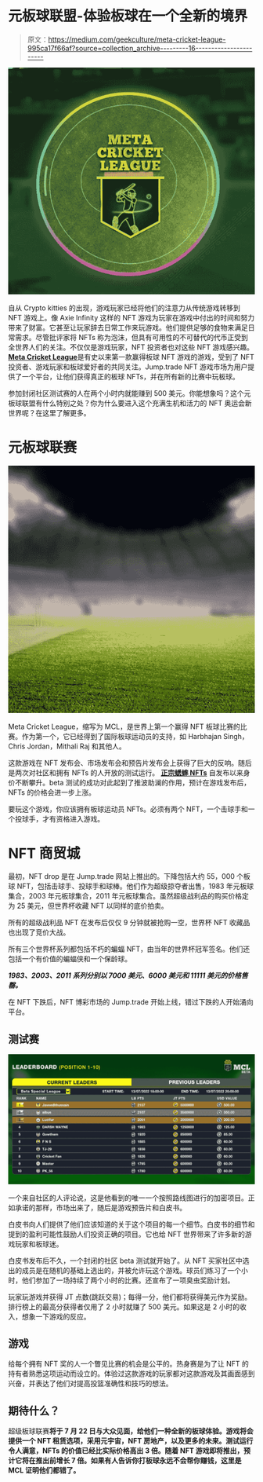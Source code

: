 # 元板球联盟-体验板球在一个全新的境界

> 原文：<https://medium.com/geekculture/meta-cricket-league-995ca17f66af?source=collection_archive---------16----------------------->

![](img/ea563c894fa606faf9218c1a977dd0d3.png)

自从 Crypto kitties 的出现，游戏玩家已经将他们的注意力从传统游戏转移到 NFT 游戏上。像 Axie Infinity 这样的 NFT 游戏为玩家在游戏中付出的时间和努力带来了财富。它甚至让玩家辞去日常工作来玩游戏。他们提供足够的食物来满足日常需求。尽管批评家将 NFTs 称为泡沫，但具有可用性的不可替代的代币正受到全世界人们的关注。不仅仅是游戏玩家，NFT 投资者也对这些 NFT 游戏感兴趣。[**Meta Cricket League**](https://www.jump.trade/mcl-game)是有史以来第一款赢得板球 NFT 游戏的游戏，受到了 NFT 投资者、游戏玩家和板球爱好者的共同关注。Jump.trade NFT 游戏市场为用户提供了一个平台，让他们获得真正的板球 NFTs，并在所有新的比赛中玩板球。

参加封闭社区测试赛的人在两个小时内就能赚到 500 美元。你能想象吗？这个元板球联盟有什么特别之处？你为什么要进入这个充满生机和活力的 NFT 奥运会新世界呢？在这里了解更多。

# **元板球联赛**

![](img/e93be2c63cff43b6e75aac6093f34df8.png)

Meta Cricket League，缩写为 MCL，是世界上第一个赢得 NFT 板球比赛的比赛。作为第一个，它已经得到了国际板球运动员的支持，如 Harbhajan Singh，Chris Jordan，Mithali Raj 和其他人。

这款游戏在 NFT 发布会、市场发布会和预告片发布会上获得了巨大的反响。随后是两次对社区和拥有 NFTs 的人开放的测试运行。 [**正宗蟋蟀 NFTs**](https://www.jump.trade/) 自发布以来身价不断攀升。beta 测试的成功对此起到了推波助澜的作用，预计在游戏发布后，NFTs 的价格会进一步上涨。

要玩这个游戏，你应该拥有板球运动员 NFTs。必须有两个 NFT，一个击球手和一个投球手，才有资格进入游戏。

# **NFT 商贸城**

最初，NFT drop 是在 Jump.trade 网站上推出的。下降包括大约 55，000 个板球 NFT，包括击球手、投球手和球棒。他们作为超级掠夺者出售，1983 年元板球集合，2003 年元板球集合，2011 年元板球集合。虽然超级战利品的购买价格定为 25 美元，但世界杯收藏 NFT 以同样的底价拍卖。

所有的超级战利品 NFT 在发布后仅仅 9 分钟就被抢购一空，世界杯 NFT 收藏品也出现了竞价大战。

所有三个世界杯系列都包括不朽的蝙蝠 NFT，由当年的世界杯冠军签名。他们还包括一个有价值的蝙蝠侠和一个保龄球。

***1983、2003、2011 系列分别以 7000 美元、6000 美元和 11111 美元的价格售罄。***

在 NFT 下跌后，NFT 博彩市场的 Jump.trade 开始上线，错过下跌的人开始涌向平台。

## **测试赛**

![](img/df3ad7eeb6df11e435f2cc930c89d5a2.png)

一个来自社区的人评论说，这是他看到的唯一一个按照路线图进行的加密项目。正如承诺的那样，市场出来了，随后是游戏预告片和白皮书。

白皮书向人们提供了他们应该知道的关于这个项目的每一个细节。白皮书的细节和提到的盈利可能性鼓励人们投资正确的项目。它也给 NFT 世界带来了许多新的游戏玩家和板球迷。

白皮书发布后不久，一个封闭的社区 beta 测试就开始了。从 NFT 买家社区中选出的成员是在随机的基础上选出的，并被允许玩这个游戏。球员们练习了一个小时，他们参加了一场持续了两个小时的比赛。还宣布了一项臭虫奖励计划。

玩家玩游戏并获得 JT 点数(跳跃交易)；每得一分，他们都将获得美元作为奖励。排行榜上的最高分获得者仅用了 2 小时就赚了 500 美元。如果这是 2 小时的收入，想象一下游戏的反应。

## **游戏**

给每个拥有 NFT 奖的人一个瞥见比赛的机会是公平的。热身赛是为了让 NFT 的持有者熟悉这项运动而设立的。体验过这款游戏的玩家都对这款游戏及其画面感到兴奋，并表达了他们对提高投篮准确性和技巧的想法。

## **期待什么？**

超级板球联赛[](https://www.jump.trade/mcl-game)**将于 7 月 22 日与大众见面，给他们一种全新的板球体验。游戏将会提供一个 NFT 租赁选项，采用元宇宙，NFT 房地产，以及更多的未来。测试运行令人满意，NFTs 的价值已经比实际价格高出 3 倍。随着 NFT 游戏即将推出，预计它将在推出前增长 7 倍。如果有人告诉你打板球永远不会帮你赚钱，这里是 MCL 证明他们都错了。**